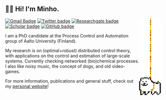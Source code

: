 
<div>
<div style="display:block; width=100%">


<h2>👨‍💻 Hi! I'm Minho.</h2>
<img width="70px" align='right' src="https://github.com/TioMinho/TioMinho/blob/master/undertale_doggo.gif?raw=true">


[![Gmail Badge](https://img.shields.io/badge/otacilio.neto@aalto.fi-white?style=flat&logo=Gmail&link=mailto:otacilio.neto@aalto.fi)](mailto:otacilio.neto@aalto.fi)
[![Twitter badge](https://img.shields.io/badge/@__tioMinho-white?style=flat&logo=Twitter)](https://twitter.com/intent/follow?screen_name=_tioMinho)
[![Researchgate badge](https://img.shields.io/badge/Research%20Gate-white?style=flat&logo=researchgate)](https://www.researchgate.net/profile/Otacilio-Neto-2)
[![Scholar badge](https://img.shields.io/badge/Google%20Scholar-white?style=flat&logo=googlescholar)](https://scholar.google.fi/citations?user=lQydCNkAAAAJ)
[![GitHub badge](https://img.shields.io/github/followers/tiominho?label=Follow&style=social)](https://github.com/tiominho/?tab=follow)


<p>
I am a PhD candidate at the Process Control and Automation group of Aalto University (Finland). <br>

My research is on (optimal+robust) distributed control theory, with applications on the control and estimation of large-scale systems. Currently checking networked (bio)chemical processes. I also like noisy music, the concept of dogs, and old video-games.<br>

For more information, publications and general stuff, check out my <a href="https://tiominho.github.io/">personal website</a>!
</p>

</div>

</div>

